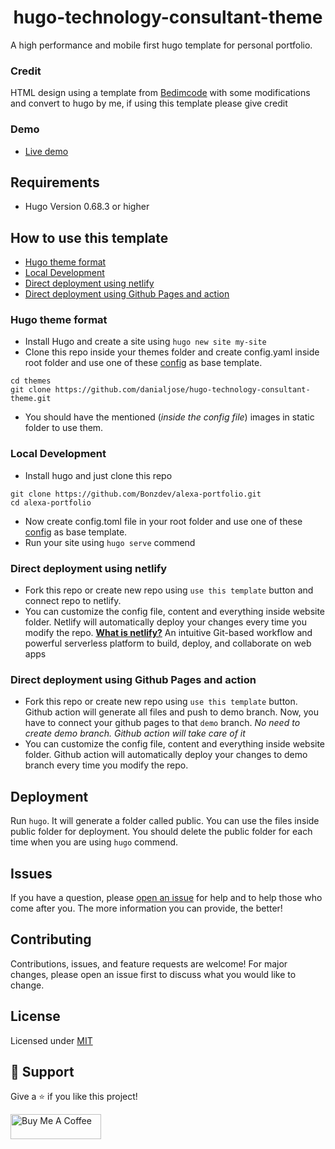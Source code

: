 <div align="center">

# hugo-technology-consultant-theme

</div>
A high performance and mobile first hugo template for personal portfolio.

### Credit
HTML design using a template from [Bedimcode](https://www.youtube.com/watch?v=27JtRAI3QO8&t=1512s) with some modifications and convert to hugo by me, if using this template please give credit

### Demo
- [Live demo](https://danjose.pt/)
## Requirements
- Hugo Version 0.68.3 or higher
## How to use this template
- [Hugo theme format](#Hugo-theme-format)
- [Local Development](#Local-Development)
- [Direct deployment using netlify](#Direct-deployment-using-netlify)
- [Direct deployment using Github Pages and action](#Direct-deployment-using-Github-Pages-and-action)
### Hugo theme format
- Install Hugo and create a site using `hugo new site my-site`
- Clone this repo inside your themes folder and create config.yaml  inside root folder and use one of these [config](https://github.com/Bonzdev/alexa-portfolio/blob/main/website/config.toml) as base template.
```
cd themes
git clone https://github.com/danialjose/hugo-technology-consultant-theme.git
```
- You should have the mentioned (_inside the config file_) images in static folder to use them.
### Local Development
- Install hugo and just clone this repo
```
git clone https://github.com/Bonzdev/alexa-portfolio.git
cd alexa-portfolio
```
- Now create config.toml file in your root folder and use one of these [config](https://github.com/Bonzdev/alexa-portfolio/blob/main/website/config.toml) as base template.
- Run your site using `hugo serve` commend
### Direct deployment using netlify
- Fork this repo or create new repo using `use this template` button and connect repo to netlify.
- You can customize the config file, content and everything inside website folder. Netlify will automatically deploy your changes every time you modify the repo.
**[What is netlify?](https://www.netlify.com/about/)** An intuitive Git-based workflow and powerful serverless platform to build, deploy, and collaborate on web apps
### Direct deployment using Github Pages and action
- Fork this repo or create new repo using `use this template` button. Github action will generate all files and push to demo branch. Now, you have to connect your github pages to that `demo` branch. _No need to create demo branch. Github action will take care of it_
- You can customize the config file, content and everything inside website folder. Github action will automatically deploy your changes to demo branch every time you modify the repo.
## Deployment
Run `hugo`. It will generate a folder called public. You can use the files inside public folder for deployment. You should delete the public folder for each time when you are using `hugo` commend.
## Issues
If you have a question, please [open an issue](https://github.com/Bonzdev/alexa-portfolio/issues) for help and to help those who come after you. The more information you can provide, the better!
## Contributing
Contributions, issues, and feature requests are welcome! For major changes, please open an issue first to discuss what you would like to change.
## License
Licensed under [MIT](LICENSE)
## 🤝 Support

Give a ⭐️ if you like this project!

<a href="https://www.buymeacoffee.com/secretsrecipe" target="_blank" rel="noopener"><img src="https://cdn.buymeacoffee.com/buttons/v2/default-yellow.png" height="40" width="145" alt="Buy Me A Coffee"></a>
